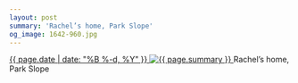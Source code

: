 ```yaml
---
layout: post
summary: 'Rachel’s home, Park Slope'
og_image: 1642-960.jpg
---
```


<p>
 <time>
  <a href="/1642">
   {{ page.date | date: "%B %-d, %Y" }}
  </a>
 </time>
 <a href="/1642">
  <img alt="{{ page.summary }}" sizes="(min-width: 700px) 50vw, calc(100vw - 2rem)" src="{{ site.assets_url }}/1642-480.jpg" srcset="{{ site.assets_url }}/1642-240.jpg 240w, {{ site.assets_url }}/1642-480.jpg 480w, {{ site.assets_url }}/1642-720.jpg 720w, {{ site.assets_url }}/1642-960.jpg 960w"/>
 </a>
 <span>
  Rachel’s home, Park Slope
 </span>
</p>
